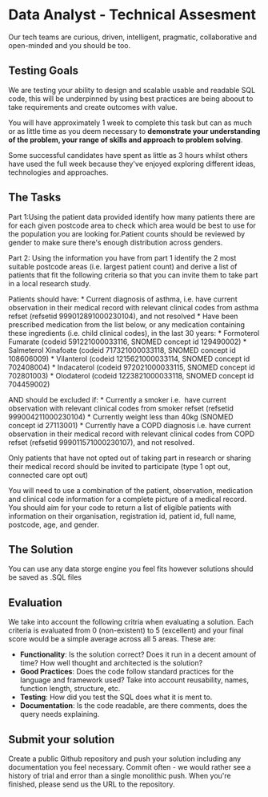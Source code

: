 # Data Analyst - Technical Assesment
Our tech teams are curious, driven, intelligent, pragmatic, collaborative and open-minded and you should be too. 

## Testing Goals
We are testing your ability to design and scalable usable and readable SQL code, this will be underpinned by using best practices are being aboout to take requirements and create outcomes with value.

You will have approximately 1 week to complete this task but can as much or as little time as you deem necessary to **demonstrate your understanding of the problem, your range of skills and approach to problem solving**.

Some successful candidates have spent as little as 3 hours whilst others have used the full week because they've enjoyed exploring different ideas, technologies and approaches. 

## The Tasks

Part 1:Using the patient data provided identify how many patients there are for each given postcode area to check which area would be best to use for the population you are looking for.Patient counts should be reviewed by gender to make sure there's enough distribution across genders.

Part 2:
Using the information you have from part 1 identify the 2 most suitable postcode areas (i.e. largest patient count) and derive a list of patients that fit the following criteria so that you can invite them to take part in a local research study.

Patients should have:
    * Current diagnosis of asthma, i.e. have current observation in their medical record with relevant clinical codes from asthma refset (refsetid 999012891000230104), and not resolved
    * Have been prescribed medication from the list below, or any medication containing these ingredients (i.e. child clinical codes), in the last 30 years:
    * Formoterol Fumarate (codeid 591221000033116, SNOMED concept id 129490002)
    * Salmeterol Xinafoate (codeid 717321000033118, SNOMED concept id 108606009)
    * Vilanterol (codeid 1215621000033114, SNOMED concept id 702408004)
    * Indacaterol (codeid 972021000033115, SNOMED concept id 702801003)
    * Olodaterol (codeid 1223821000033118, SNOMED concept id 704459002)

AND should be excluded if:
    * Currently a smoker i.e.  have current observation with relevant clinical codes from smoker refset (refsetid 999004211000230104)
    * Currently weight less than 40kg (SNOMED concept id 27113001)
    * Currently have a COPD diagnosis i.e. have current observation in their medical record with relevant clinical codes from COPD refset (refsetid 999011571000230107), and not resolved.

Only patients that have not opted out of taking part in research or sharing their medical record should be invited to participate (type 1 opt out, connected care opt out)

You will need to use a combination of the patient, observation, medication and clinical code information for a complete picture of a medical record. You should aim for your code to return a list of eligible patients with information on their organisation, registration id, patient id, full name, postcode, age, and gender.

## The Solution
You can use any data storge engine you feel fits however solutions should be saved as .SQL files

## Evaluation
We take into account the following critria when evaluating a solution. Each criteria is evaluated from 0 (non-existent) to 5 (excellent) and your final score would be a simple average across all 5 areas. These are:

- **Functionality**: Is the solution correct? Does it run in a decent amount of time? How well thought and architected is the solution?
- **Good Practices**: Does the code follow standard practices for the language and framework used? Take into account reusability, names, function length, structure, etc.
- **Testing**: How did you test the SQL does what it is ment to. 
- **Documentation**: Is the code readable, are there comments, does the query needs explaining.


## Submit your solution	
Create a public Github repository and push your solution including any documentation you feel necessary. Commit often - we would rather see a history of trial and error than a single monolithic push. When you're finished, please send us the URL to the repository. 
